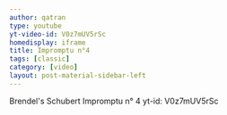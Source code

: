 ```yaml
---
author: qatran
type: youtube
yt-video-id: V0z7mUV5rSc
homedisplay: iframe
title: Impromptu n°4
tags: [classic]
category: [video]
layout: post-material-sidebar-left
---
```

Brendel's Schubert Impromptu n° 4 yt-id: V0z7mUV5rSc
